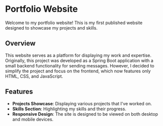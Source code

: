 # Portfolio Website

Welcome to my portfolio website! This is my first published website designed to showcase my projects and skills.

## Overview

This website serves as a platform for displaying my work and expertise. Originally, this project was developed as a Spring Boot application with a small backend functionality for sending messages. However, I decided to simplify the project and focus on the frontend, which now features only HTML, CSS, and JavaScript.

## Features

- **Projects Showcase**: Displaying various projects that I've worked on.
- **Skills Section**: Highlighting my skills and their progress.
- **Responsive Design**: The site is designed to be viewed on both desktop and mobile devices.
